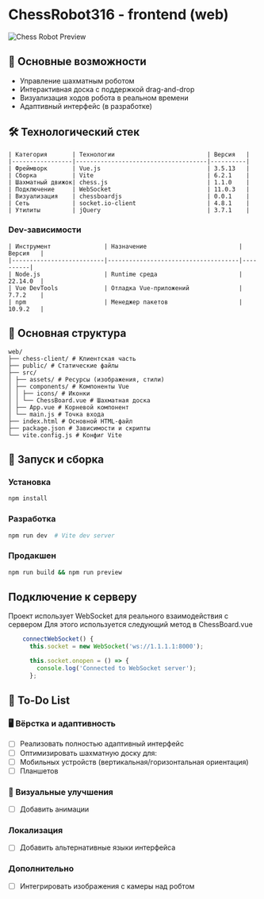 # ChessRobot316 - frontend (web)

![Chess Robot Preview](https://github.com/jfunfor/chess_robot/raw/main/docs/preview.gif)

## 🌟 Основные возможности
- Управление шахматным роботом
- Интерактивная доска с поддержкой drag-and-drop
- Визуализация ходов робота в реальном времени
- Адаптивный интерфейс (в разработке)


## 🛠 Технологический стек
```
| Категория       | Технологии                          | Версия   |
|-----------------|-------------------------------------|----------|
| Фреймворк       | Vue.js                              | 3.5.13   |
| Сборка          | Vite                                | 6.2.1    |
| Шахматный движок| chess.js                            | 1.1.0    |
| Подключение     | WebSocket                           | 11.0.3   |
| Визуализация    | chessboardjs                        | 0.0.1    |
| Сеть            | socket.io-client                    | 4.8.1    |
| Утилиты         | jQuery                              | 3.7.1    |

```

### Dev-зависимости
```
| Инструмент               | Назначение                          | Версия   |
|--------------------------|-------------------------------------|----------|
| Node.js                  | Runtime среда                       | 22.14.0  |
| Vue DevTools             | Отладка Vue-приложений              | 7.7.2    |
| npm                      | Менеджер пакетов                    | 10.9.2   |     
```


## 📁 Основная структура 
```
web/
├── chess-client/ # Клиентская часть        
├── public/ # Статические файлы     
├── src/                 
│ ├── assets/ # Ресурсы (изображения, стили)                  
│ ├── components/ # Компоненты Vue                 
│ │ ├── icons/ # Иконки                  
│ │ └── ChessBoard.vue # Шахматная доска              
│ ├── App.vue # Корневой компонент          
│ └── main.js # Точка входа
├── index.html # Основной HTML-файл
├── package.json # Зависимости и скрипты 
└── vite.config.js # Конфиг Vite
```

## 🚀 Запуск и сборка
### Установка
```sh
npm install
```
### Разработка
```sh
npm run dev  # Vite dev server
```
### Продакшен
```sh
npm run build && npm run preview
```

## Подключение к серверу 
Проект использует WebSocket для реального взаимодействия с сервером
Для этого используется следующий метод в ChessBoard.vue
```js
    connectWebSocket() {
      this.socket = new WebSocket('ws://1.1.1.1:8000');

      this.socket.onopen = () => {
        console.log('Connected to WebSocket server');
      };
```
## 📝 To-Do List
### 🖥 Вёрстка и адаптивность
- [ ] Реализовать полностью адаптивный интерфейс
- [ ]  Оптимизировать шахматную доску для:
  - [ ] Мобильных устройств (вертикальная/горизонтальная ориентация)
  - [ ] Планшетов
### 🎨 Визуальные улучшения
- [ ] Добавить анимации
### Локализация
- [ ] Добавить альтернативные языки интерфейса
### Дополнительно 
- [ ] Интегрировать изображения с камеры над робтом
